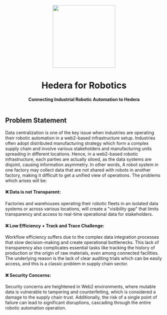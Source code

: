 <div align="center">
    <img src="https://github.com/user-attachments/assets/02159f3d-fffa-4320-ab36-ae46f65f2518" width=200>
    <h1>Hedera for Robotics</h1>
    <strong>Connecting Industrial Robotic Automation to Hedera</strong>  
</div>

<br>

## Problem Statement

Data centralization is one of the key issue when industries are operating their robotic automation in a web2-based infrastructure setup. Industries often adopt distributed manufacturing strategy which form a complex supply chain and involve various stakeholders and manufacturing units spreading in different locations. Hence, in a web2-based robotic infrastructure, each parties are actually siloed, as the data systems are disjoint, causing information asymmetry. In other words, A robot system in one factory may collect data that are not shared with robots in another factory, making it difficult to get a unified view of operations. The problems which arises will be:

#### ❌ Data is not Transparent: 

Factories and warehouses operating their robotic fleets in an isolated data systems or across various locations, will create a "visibility gap" that limits transparency and access to real-time operational data for stakeholders.
   
#### ❌ Low Efficiency + Track and Trace Challenge: 

Workflow efficiency suffers due to the complex data integration processes that slow decision-making and create operational bottlenecks. This lack of transparency also complicates essential tasks like tracking the history of production or the origin of raw materials, even among connected facilities. The underlying reason is the lack of clear auditing trials which can be easily access, and this is a classic problem in supply chain sector.
   
#### ❌ Security Concerns: 

Security concerns are heightened in Web2 environments, where mutable data is vulnerable to tampering and counterfeiting, which is considered a damage to the supply chain trust. Additionally, the risk of a single point of failure can lead to significant disruptions, cascading through the entire robotic automation operation.

